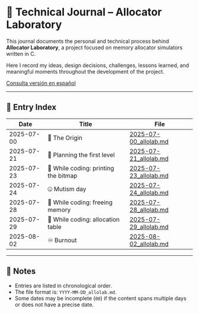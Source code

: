 # 📖 Technical Journal – Allocator Laboratory

This journal documents the personal and technical process behind **Allocator Laboratory**, a project focused on memory allocator simulators written in C.

Here I record my ideas, design decisions, challenges, lessons learned, and meaningful moments throughout the development of the project.

[Consulta versión en español](../es/journal_index.es.md)

---

## 📅 Entry Index

| Date        | Title                             | File                             |
|-------------|-----------------------------------|----------------------------------|
| 2025-07-00  | 🌱 The Origin                     | [2025-07-00_allolab.md](./entries/2025-07-00_allolab.md) |
| 2025-07-21  | 🧱 Planning the first level       | [2025-07-21_allolab.md](./entries/2025-07-21_allolab.md) |
| 2025-07-23  | 🧠 While coding: printing the bitmap | [2025-07-23_allolab.md](./entries/2025-07-23_allolab.md) |
| 2025-07-24  | 🤐 Mutism day | [2025-07-24_allolab.md](./entries/2025-07-24_allolab.md) |
| 2025-07-28  | 🧠 While coding: freeing memory | [2025-07-28_allolab.md](./entries/2025-07-28_allolab.md) |
| 2025-07-29  | 🧠 While coding: allocation table | [2025-07-29_allolab.md](./entries/2025-07-29_allolab.md) |
| 2025-08-02  | ♾️ Burnout | [2025-08-02_allolab.md](./entries/2025-08-02_allolab.md) |

---

## 🧭 Notes

- Entries are listed in chronological order.
- The file format is: `YYYY-MM-DD_allolab.md`.
- Some dates may be incomplete (`00`) if the content spans multiple days or does not have a precise date.
